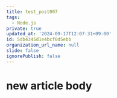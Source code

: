 ```yaml
---
title: test_post007
tags:
  - Node.js
private: true
updated_at: '2024-09-17T12:07:31+09:00'
id: 5db4345d1e4bcf0d5ebb
organization_url_name: null
slide: false
ignorePublish: false
---
```

# new article body
